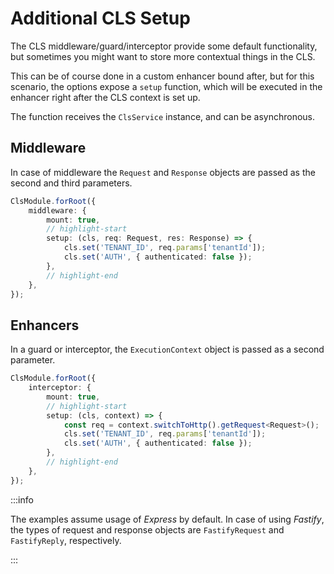 # Additional CLS Setup

The CLS middleware/guard/interceptor provide some default functionality, but sometimes you might want to store more contextual things in the CLS.

This can be of course done in a custom enhancer bound after, but for this scenario, the options expose a `setup` function, which will be executed in the enhancer right after the CLS context is set up.

The function receives the `ClsService` instance, and can be asynchronous.

## Middleware

In case of middleware the `Request` and `Response` objects are passed as the second and third parameters.

```ts
ClsModule.forRoot({
    middleware: {
        mount: true,
        // highlight-start
        setup: (cls, req: Request, res: Response) => {
            cls.set('TENANT_ID', req.params['tenantId']);
            cls.set('AUTH', { authenticated: false });
        },
        // highlight-end
    },
});
```

## Enhancers

In a guard or interceptor, the `ExecutionContext` object is passed as a second parameter.

```ts
ClsModule.forRoot({
    interceptor: {
        mount: true,
        // highlight-start
        setup: (cls, context) => {
            const req = context.switchToHttp().getRequest<Request>();
            cls.set('TENANT_ID', req.params['tenantId']);
            cls.set('AUTH', { authenticated: false });
        },
        // highlight-end
    },
});
```

:::info

The examples assume usage of _Express_ by default. In case of using _Fastify_, the types of request and response objects are `FastifyRequest` and `FastifyReply`, respectively.

:::
